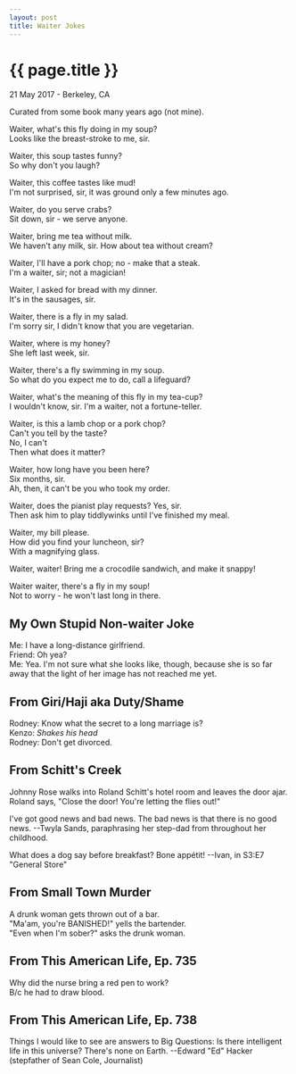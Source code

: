 ```yaml
---
layout: post
title: Waiter Jokes
---
```


{{ page.title }}
================

<p class="meta">21 May 2017 - Berkeley, CA</p>

Curated from some book many years ago (not mine).

Waiter, what's this fly doing in my soup?  
Looks like the breast-stroke to me, sir.

Waiter, this soup tastes funny?  
So why don't you laugh?

Waiter, this coffee tastes like mud!  
I'm not surprised, sir, it was ground only a few minutes ago.

Waiter, do you serve crabs?  
Sit down, sir - we serve anyone.

Waiter, bring me tea without milk.  
We haven't any milk, sir. How about tea without cream?

Waiter, I'll have a pork chop; no - make that a steak.  
I'm a waiter, sir; not a magician!

Waiter, I asked for bread with my dinner.  
It's in the sausages, sir.

Waiter, there is a fly in my salad.  
I'm sorry sir, I didn't know that you are vegetarian.

Waiter, where is my honey?  
She left last week, sir.

Waiter, there's a fly swimming in my soup.  
So what do you expect me to do, call a lifeguard?

Waiter, what's the meaning of this fly in my tea-cup?  
I wouldn't know, sir. I'm a waiter, not a fortune-teller.

Waiter, is this a lamb chop or a pork chop?  
Can't you tell by the taste?  
No, I can't  
Then what does it matter?

Waiter, how long have you been here?  
Six months, sir.  
Ah, then, it can't be you who took my order.

Waiter, does the pianist play requests?
Yes, sir.  
Then ask him to play tiddlywinks until I've finished my meal.

Waiter, my bill please.  
How did you find your luncheon, sir?  
With a magnifying glass.

Waiter, waiter! Bring me a crocodile sandwich, and make it snappy!

Waiter waiter, there's a fly in my soup!  
Not to worry - he won't last long in there.

## My Own Stupid Non-waiter Joke
Me: I have a long-distance girlfriend.  
Friend: Oh yea?  
Me: Yea. I'm not sure what she looks like, though, because she is so far away that the light of her image has not reached me yet.

## From Giri/Haji aka Duty/Shame
Rodney: Know what the secret to a long marriage is?  
Kenzo: *Shakes his head*  
Rodney: Don't get divorced.

## From Schitt's Creek
Johnny Rose walks into Roland Schitt's hotel room and leaves the door ajar. Roland says, "Close the door! You're letting the flies out!"

I've got good news and bad news. The bad news is that there is no good news. --Twyla Sands, paraphrasing her step-dad from throughout her childhood.

What does a dog say before breakfast? Bone appétit! --Ivan, in S3:E7 "General Store"

## From Small Town Murder
A drunk woman gets thrown out of a bar.  
"Ma'am, you're BANISHED!" yells the bartender.  
"Even when I'm sober?" asks the drunk woman.

## From This American Life, Ep. 735
Why did the nurse bring a red pen to work?  
B/c he had to draw blood.

## From This American Life, Ep. 738
Things I would like to see are answers to Big Questions: Is there intelligent life in this universe? There's none on Earth. --Edward "Ed" Hacker (stepfather of Sean Cole, Journalist)